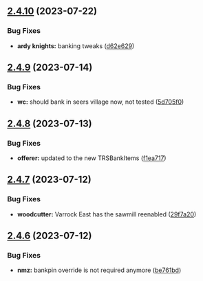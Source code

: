 ## [2.4.10](https://github.com/Torwent/wasp-free/compare/v2.4.9...v2.4.10) (2023-07-22)


### Bug Fixes

* **ardy knights:** banking tweaks ([d62e629](https://github.com/Torwent/wasp-free/commit/d62e629850ebf3e985e4c777a346572cb92d103a))



## [2.4.9](https://github.com/Torwent/wasp-free/compare/v2.4.8...v2.4.9) (2023-07-14)


### Bug Fixes

* **wc:** should bank in seers village now, not tested ([5d705f0](https://github.com/Torwent/wasp-free/commit/5d705f0938605102134290f77a99b66a1f1138b5))



## [2.4.8](https://github.com/Torwent/wasp-free/compare/v2.4.7...v2.4.8) (2023-07-13)


### Bug Fixes

* **offerer:** updated to the new TRSBankItems ([f1ea717](https://github.com/Torwent/wasp-free/commit/f1ea7177ce2a4732aaa924f110a7ed3a38ac0159))



## [2.4.7](https://github.com/Torwent/wasp-free/compare/v2.4.6...v2.4.7) (2023-07-12)


### Bug Fixes

* **woodcutter:** Varrock East has the sawmill reenabled ([29f7a20](https://github.com/Torwent/wasp-free/commit/29f7a2061c67acf22b9c2e61d8b5e8d5db4abdd1))



## [2.4.6](https://github.com/Torwent/wasp-free/compare/v2.4.5...v2.4.6) (2023-07-12)


### Bug Fixes

* **nmz:** bankpin override is not required anymore ([be761bd](https://github.com/Torwent/wasp-free/commit/be761bdf18a11f8a36ec994b31e963630b5b57a6))



